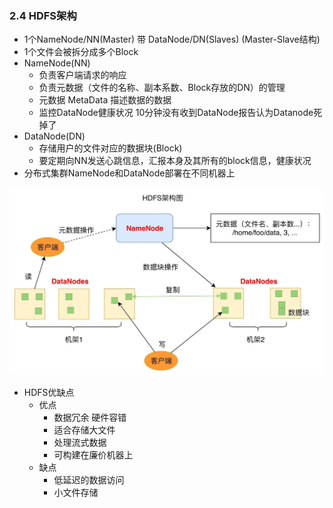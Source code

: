 ### 2.4 HDFS架构

- 1个NameNode/NN(Master)  带 DataNode/DN(Slaves) (Master-Slave结构)
- 1个文件会被拆分成多个Block
- NameNode(NN)
  - 负责客户端请求的响应
  - 负责元数据（文件的名称、副本系数、Block存放的DN）的管理
  - 元数据 MetaData 描述数据的数据
  - 监控DataNode健康状况 10分钟没有收到DataNode报告认为Datanode死掉了
- DataNode(DN)
  - 存储用户的文件对应的数据块(Block)
  - 要定期向NN发送心跳信息，汇报本身及其所有的block信息，健康状况
- 分布式集群NameNode和DataNode部署在不同机器上

![](img/hadoop-hdfsarchitecture1.jpg)

- HDFS优缺点
  - 优点
    - 数据冗余 硬件容错
    - 适合存储大文件
    - 处理流式数据
    - 可构建在廉价机器上
  - 缺点
    - 低延迟的数据访问
    - 小文件存储